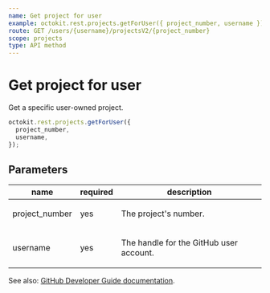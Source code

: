 ```yaml
---
name: Get project for user
example: octokit.rest.projects.getForUser({ project_number, username })
route: GET /users/{username}/projectsV2/{project_number}
scope: projects
type: API method
---
```


# Get project for user

Get a specific user-owned project.

```js
octokit.rest.projects.getForUser({
  project_number,
  username,
});
```

## Parameters

<table>
  <thead>
    <tr>
      <th>name</th>
      <th>required</th>
      <th>description</th>
    </tr>
  </thead>
  <tbody>
    <tr><td>project_number</td><td>yes</td><td>

The project's number.

</td></tr>
<tr><td>username</td><td>yes</td><td>

The handle for the GitHub user account.

</td></tr>
  </tbody>
</table>

See also: [GitHub Developer Guide documentation](https://docs.github.com/rest/projects/projects#get-project-for-user).
